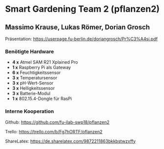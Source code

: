 # Smart Gardening Team 2 (pflanzen2)
## Massimo Krause, Lukas Römer, Dorian Grosch

Präsentation: https://userpage.fu-berlin.de/doriangrosch/Pr%C3%A4si.pdf

### Benötigte Hardware

* **4 x** Atmel SAM R21 Xplained Pro 
* **1 x** Raspberry Pi als Gateway
* **6 x** Feuchtigkeitssensor
* **3 x** Temperatursensor
* **3 x** pH-Wert-Sensor
* **3 x** Helligkeitssensor
* **3 x** Batterie-Modul
* **1 x** 802.15.4-Dongle für RasPi

### Interne Kooperation

Github: https://github.com/fu-ilab-swp18/pflanzen2

Trello: https://trello.com/b/Fg7hORTF/pflanzen2

ShareLatex: https://de.sharelatex.com/9872211863bkkbstwzxffy